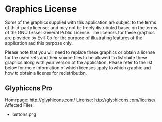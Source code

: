 Graphics License
================
Some of the graphics supplied with this application are subject to the terms of third-party licenses and may not be
freely distributed based on the terms of the GNU Lesser General Public License. The licenses for these graphics are
provided by Evil-Co for the purpose of illustrating features of the application and this purpose only.

Please note that you will need to replace these graphics or obtain a license for the used sets and their source files
to be allowed to distribute these graphics along with your version of the application. Please refer to the list below
for more information of which licenses apply to which graphic and how to obtain a license for redistribution.

Glyphicons Pro
--------------
Homepage: http://glyphicons.com/
License: http://glyphicons.com/license/
Affected Files:
* buttons.png